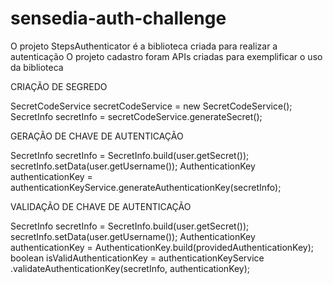 # sensedia-auth-challenge

O projeto StepsAuthenticator é a biblioteca criada para realizar a autenticação
O projeto cadastro foram APIs criadas para exemplificar o uso da biblioteca

CRIAÇÃO DE SEGREDO

  SecretCodeService secretCodeService = new SecretCodeService();
  SecretInfo secretInfo = secretCodeService.generateSecret();

GERAÇÃO DE CHAVE DE AUTENTICAÇÃO

  SecretInfo secretInfo = SecretInfo.build(user.getSecret());
  secretInfo.setData(user.getUsername());
  AuthenticationKey authenticationKey
          = authenticationKeyService.generateAuthenticationKey(secretInfo);

VALIDAÇÃO DE CHAVE DE AUTENTICAÇÃO

  SecretInfo secretInfo = SecretInfo.build(user.getSecret());
  secretInfo.setData(user.getUsername());
  AuthenticationKey authenticationKey = AuthenticationKey.build(providedAuthenticationKey);
  boolean isValidAuthenticationKey =
          authenticationKeyService
                  .validateAuthenticationKey(secretInfo, authenticationKey);
